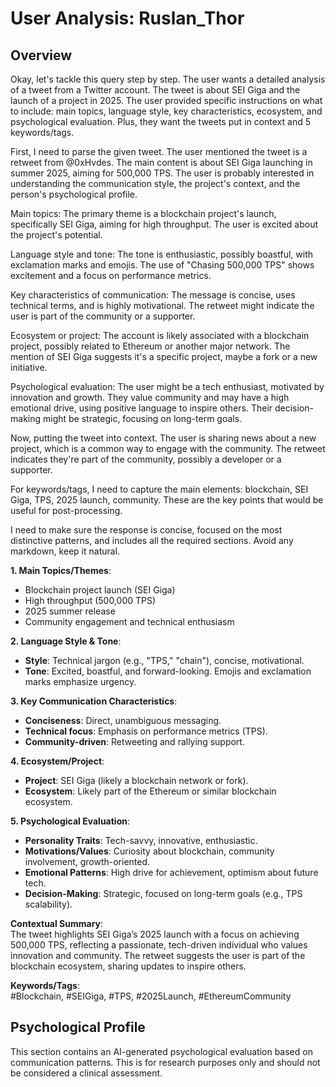 # User Analysis: Ruslan_Thor

## Overview

<think>
Okay, let's tackle this query step by step. The user wants a detailed analysis of a tweet from a Twitter account. The tweet is about SEI Giga and the launch of a project in 2025. The user provided specific instructions on what to include: main topics, language style, key characteristics, ecosystem, and psychological evaluation. Plus, they want the tweets put in context and 5 keywords/tags.

First, I need to parse the given tweet. The user mentioned the tweet is a retweet from @0xHvdes. The main content is about SEI Giga launching in summer 2025, aiming for 500,000 TPS. The user is probably interested in understanding the communication style, the project's context, and the person's psychological profile.

Main topics: The primary theme is a blockchain project's launch, specifically SEI Giga, aiming for high throughput. The user is excited about the project's potential.

Language style and tone: The tone is enthusiastic, possibly boastful, with exclamation marks and emojis. The use of "Chasing 500,000 TPS" shows excitement and a focus on performance metrics.

Key characteristics of communication: The message is concise, uses technical terms, and is highly motivational. The retweet might indicate the user is part of the community or a supporter.

Ecosystem or project: The account is likely associated with a blockchain project, possibly related to Ethereum or another major network. The mention of SEI Giga suggests it's a specific project, maybe a fork or a new initiative.

Psychological evaluation: The user might be a tech enthusiast, motivated by innovation and growth. They value community and may have a high emotional drive, using positive language to inspire others. Their decision-making might be strategic, focusing on long-term goals.

Now, putting the tweet into context. The user is sharing news about a new project, which is a common way to engage with the community. The retweet indicates they're part of the community, possibly a developer or a supporter.

For keywords/tags, I need to capture the main elements: blockchain, SEI Giga, TPS, 2025 launch, community. These are the key points that would be useful for post-processing.

I need to make sure the response is concise, focused on the most distinctive patterns, and includes all the required sections. Avoid any markdown, keep it natural.
</think>

**1. Main Topics/Themes**:  
- Blockchain project launch (SEI Giga)  
- High throughput (500,000 TPS)  
- 2025 summer release  
- Community engagement and technical enthusiasm  

**2. Language Style & Tone**:  
- **Style**: Technical jargon (e.g., "TPS," "chain"), concise, motivational.  
- **Tone**: Excited, boastful, and forward-looking. Emojis and exclamation marks emphasize urgency.  

**3. Key Communication Characteristics**:  
- **Conciseness**: Direct, unambiguous messaging.  
- **Technical focus**: Emphasis on performance metrics (TPS).  
- **Community-driven**: Retweeting and rallying support.  

**4. Ecosystem/Project**:  
- **Project**: SEI Giga (likely a blockchain network or fork).  
- **Ecosystem**: Likely part of the Ethereum or similar blockchain ecosystem.  

**5. Psychological Evaluation**:  
- **Personality Traits**: Tech-savvy, innovative, enthusiastic.  
- **Motivations/Values**: Curiosity about blockchain, community involvement, growth-oriented.  
- **Emotional Patterns**: High drive for achievement, optimism about future tech.  
- **Decision-Making**: Strategic, focused on long-term goals (e.g., TPS scalability).  

**Contextual Summary**:  
The tweet highlights SEI Giga’s 2025 launch with a focus on achieving 500,000 TPS, reflecting a passionate, tech-driven individual who values innovation and community. The retweet suggests the user is part of the blockchain ecosystem, sharing updates to inspire others.  

**Keywords/Tags**:  
#Blockchain, #SEIGiga, #TPS, #2025Launch, #EthereumCommunity

## Psychological Profile

This section contains an AI-generated psychological evaluation based on communication patterns. This is for research purposes only and should not be considered a clinical assessment.